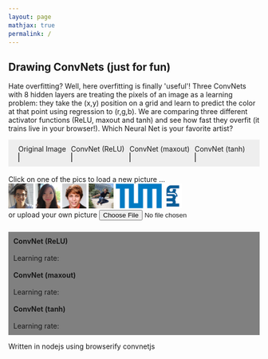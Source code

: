 ```yaml
---
layout: page
mathjax: true
permalink: /
---
```


## Drawing ConvNets (just for fun)
Hate overfitting? Well, here overfitting is finally 'useful'! Three ConvNets with 8 hidden layers are treating the pixels of an image as a learning problem: they take the (x,y) position on a grid and learn to predict the color at that point using regression to (r,g,b).
We are comparing three different activator functions (ReLU, maxout and tanh) and see how fast they overfit (it trains live in your browser!). Which Neural Net is your favorite artist? 

<style type="text/css">
canvas { 
    border: 1px solid #555;
    margin-top: 10px;
}
#wrap {
  width: 800px;
  margin-right: auto;
  margin-left: auto;
  margin-bottom: 200px;
}
#gallery img {
  width: 50;
  height: 50px;
  display: inline-block;
}
</style>

<div style="background-color: #EEE; padding: 10px; margin-top: 10px;">
<div style="float: left; margin-left: 10px;">
  Original Image<br>
  <canvas id="canv_original"></canvas>
</div>
<div style="float: left; margin-left: 10px;">
  ConvNet (ReLU) <br>
  <canvas id="canv_net"></canvas>
</div>
<div style="float: left; margin-left: 10px;">
  ConvNet (maxout) <br>
  <canvas id="canv_net2"></canvas>
</div>
<div style="float: left; margin-left: 10px;">
  ConvNet (tanh) <br>
  <canvas id="canv_net3"></canvas>
</div>


<div style="clear:both;"></div>
</div>

<br>
<div>
  Click on one of the pics to load a new picture ...
</div>

<div id="gallery">
  <img src="imgs/david.png" class="ci" title="itse me!"/>
  <img src="imgs/iris.png" class="ci" title="iris!"/>
  <img src="imgs/seb.png"  class="ci" title="seb!"/>
  <img src="imgs/alexis.png" class="ci" title="my prof!"/>
  <img src="imgs/tum_logo_color.png"  class="ci" title="my lovely uni!"/>
  <img src="imgs/brml_logo.png"  class="ci" title="machine learning!"/>
</div>
<div style="float: left;">
or upload your own picture
<input id="f" type="file" />
</div>
<br>
<br>

<div style="background-color: grey; padding: 10px; margin-top: 10px;">
<b>ConvNet (ReLU)</b>
<div id="report"></div>
<br>

<div id="lr">Learning rate:</div>
<div id="slider"></div>

<br>
<b>ConvNet (maxout)</b>
<div id="report2"></div>
<br>

<div id="lr2">Learning rate:</div>
<div id="slider2"></div>

<br>
<b>ConvNet (tanh)</b>
<div id="report3"></div>
<br>

<div id="lr3">Learning rate:</div>
<div id="slider3"></div>
</div>


<script src="bundle.js"></script>
<script src="convnet2.js"></script>
<script src="convnet3.js"></script>

Written in nodejs using browserify convnetjs